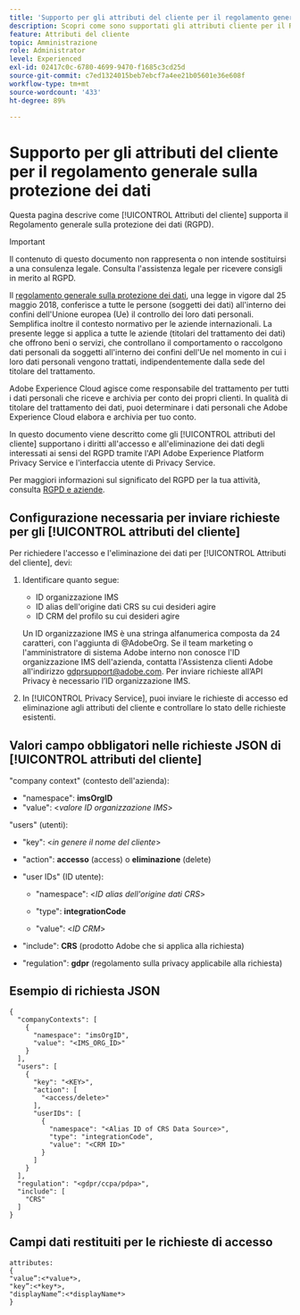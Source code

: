 ```yaml
---
title: 'Supporto per gli attributi del cliente per il regolamento generale sulla protezione dei dati '
description: Scopri come sono supportati gli attributi cliente per il Regolamento generale sulla protezione dei dati
feature: Attributi del cliente
topic: Amministrazione
role: Administrator
level: Experienced
exl-id: 02417c0c-6780-4699-9470-f1685c3cd25d
source-git-commit: c7ed1324015beb7ebcf7a4ee21b05601e36e608f
workflow-type: tm+mt
source-wordcount: '433'
ht-degree: 89%

---
```


# Supporto per gli attributi del cliente per il regolamento generale sulla protezione dei dati

Questa pagina descrive come [!UICONTROL Attributi del cliente] supporta il Regolamento generale sulla protezione dei dati (RGPD).

>[!IMPORTANT]
>
>Il contenuto di questo documento non rappresenta o non intende sostituirsi a una consulenza legale. Consulta l&#39;assistenza legale per ricevere consigli in merito al RGPD.

Il [regolamento generale sulla protezione dei dati](https://business.adobe.com/privacy/general-data-protection-regulation.html), una legge in vigore dal 25 maggio 2018, conferisce a tutte le persone (soggetti dei dati) all&#39;interno dei confini dell&#39;Unione europea (Ue) il controllo dei loro dati personali. Semplifica inoltre il contesto normativo per le aziende internazionali. La presente legge si applica a tutte le aziende (titolari del trattamento dei dati) che offrono beni o servizi, che controllano il comportamento o raccolgono dati personali da soggetti all&#39;interno dei confini dell&#39;Ue nel momento in cui i loro dati personali vengono trattati, indipendentemente dalla sede del titolare del trattamento.

Adobe Experience Cloud agisce come responsabile del trattamento per tutti i dati personali che riceve e archivia per conto dei propri clienti. In qualità di titolare del trattamento dei dati, puoi determinare i dati personali che Adobe Experience Cloud elabora e archivia per tuo conto.

In questo documento viene descritto come gli [!UICONTROL attributi del cliente] supportano i diritti all&#39;accesso e all&#39;eliminazione dei dati degli interessati ai sensi del RGPD tramite l&#39;API Adobe Experience Platform Privacy Service e l&#39;interfaccia utente di Privacy Service.

Per maggiori informazioni sul significato del RGPD per la tua attività, consulta [RGPD e aziende](https://business.adobe.com/privacy/general-data-protection-regulation.html).

## Configurazione necessaria per inviare richieste per gli [!UICONTROL attributi del cliente]

Per richiedere l&#39;accesso e l&#39;eliminazione dei dati per [!UICONTROL Attributi del cliente], devi:

1. Identificare quanto segue:

   * ID organizzazione IMS
   * ID alias dell&#39;origine dati CRS su cui desideri agire
   * ID CRM del profilo su cui desideri agire

   Un ID organizzazione IMS è una stringa alfanumerica composta da 24 caratteri, con l&#39;aggiunta di @AdobeOrg. Se il team marketing o l&#39;amministratore di sistema Adobe interno non conosce l&#39;ID organizzazione IMS dell&#39;azienda, contatta l&#39;Assistenza clienti Adobe all&#39;indirizzo gdprsupport@adobe.com. Per inviare richieste all’API Privacy è necessario l’ID organizzazione IMS.

1. In [!UICONTROL Privacy Service], puoi inviare le richieste di accesso ed eliminazione agli attributi del cliente e controllare lo stato delle richieste esistenti.

## Valori campo obbligatori nelle richieste JSON di [!UICONTROL attributi del cliente]

&quot;company context&quot; (contesto dell&#39;azienda):

* &quot;namespace&quot;: **imsOrgID**
* &quot;value&quot;: &lt;*valore ID organizzazione IMS*>

&quot;users&quot; (utenti):

* &quot;key&quot;: &lt;*in genere il nome del cliente*>

* &quot;action&quot;: **accesso** (access) o **eliminazione** (delete)

* &quot;user IDs&quot; (ID utente):

   * &quot;namespace&quot;: &lt;*ID alias dell&#39;origine dati CRS*>

   * &quot;type&quot;: **integrationCode**

   * &quot;value&quot;: &lt;*ID CRM*>

* &quot;include&quot;: **CRS** (prodotto Adobe che si applica alla richiesta)

* &quot;regulation&quot;: **gdpr** (regolamento sulla privacy applicabile alla richiesta)

## Esempio di richiesta JSON

```
{
  "companyContexts": [
    {
      "namespace": "imsOrgID",
      "value": "<IMS_ORG_ID>"
    }
  ],
  "users": [
    {
      "key": "<KEY>",
      "action": [
        "<access/delete>"
      ],
      "userIDs": [
        {
          "namespace": "<Alias ID of CRS Data Source>",
          "type": "integrationCode",
          "value": "<CRM ID>"
        }
      ]
    }
  ],
  "regulation": "<gdpr/ccpa/pdpa>",
  "include": [
    "CRS"
  ]
}
```

## Campi dati restituiti per le richieste di accesso

```
attributes:
{
"value”:<*value*>,
"key”:<*key*>,
"displayName”:<*displayName*>
}
```
